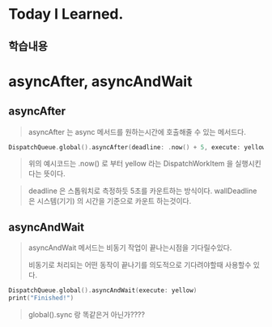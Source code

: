# Today I Learned.

## 학습내용
# asyncAfter, asyncAndWait
## asyncAfter
>asyncAfter 는 async 메서드를 원하는시간에 호출해줄 수 있는 메서드다.
>
```swift
DispatchQueue.global().asyncAfter(deadline: .now() + 5, execute: yellow)
```
>위의 예시코드는 .now() 로 부터 yellow 라는 DispatchWorkItem 을 실행시킨다는 뜻이다.

>deadline 은 스톱워치로 측정하듯 5초를 카운트하는 방식이다.
>wallDeadline 은 시스템(기기) 의 시간을 기준으로 카운트 하는것이다.

## asyncAndWait
>asyncAndWait 메서드는 비동기 작업이 끝나는시점을 기다릴수있다.
>
>비동기로 처리되는 어떤 동작이 끝나기를 의도적으로 기다려야할때 사용할수 있다.
```swift
DispatchQueue.global().asyncAndWait(execute: yellow)
print("Finished!")
```
>global().sync 랑 똑같은거 아닌가????
